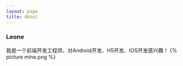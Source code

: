 ```yaml
---
layout: page
title: About
---
```


### Leone

我是一个前端开发工程师，对Android开发、H5开发、IOS开发感兴趣！ 
{% picture mine.png %}